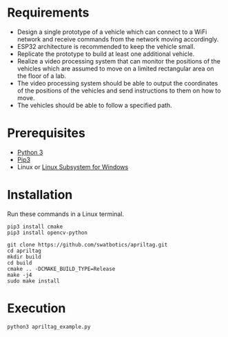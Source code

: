 # Requirements
- Design a single prototype of a vehicle which can connect to a WiFi network and receive commands from the network moving accordingly.
- ESP32 architecture is recommended to keep the vehicle small. 
- Replicate the prototype to build at least one additional vehicle.
- Realize a video processing system that can monitor the positions of the vehicles which are assumed to move on a limited rectangular area on the floor of a lab.
- The video processing system should be able to output the coordinates of the positions of the vehicles and send instructions to them on how to move.
- The vehicles should be able to follow a specified path.

# Prerequisites
- [Python 3](https://www.python.org/downloads/)
- [Pip3](https://www.geeksforgeeks.org/how-to-install-pip-on-windows/)
- Linux or [Linux Subsystem for Windows](https://developerinsider.co/stepwise-guide-to-enable-windows-10-subsystem-for-linux/#:~:text=To%20enable%20the%20Windows%20Subsystem,list%20here%20and%20click%20OK.)

# Installation
Run these commands in a Linux terminal.
```
pip3 install cmake
pip3 install opencv-python

git clone https://github.com/swatbotics/apriltag.git
cd apriltag
mkdir build
cd build
cmake .. -DCMAKE_BUILD_TYPE=Release
make -j4
sudo make install
```

# Execution
```
python3 apriltag_example.py
```



